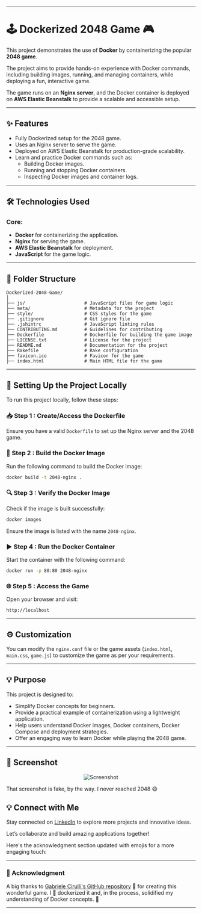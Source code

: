 
---

# 🕹️ Dockerized 2048 Game 🎮

This project demonstrates the use of **Docker** by containerizing the popular **2048 game**. 

The project aims to provide hands-on experience with Docker commands, including building images, running, and managing containers, while deploying a fun, interactive game.

The game runs on an **Nginx server**, and the Docker container is deployed on **AWS Elastic Beanstalk** to provide a scalable and accessible setup.

---

## ✨ **Features**

- Fully Dockerized setup for the 2048 game.
- Uses an Nginx server to serve the game.
- Deployed on AWS Elastic Beanstalk for production-grade scalability.
- Learn and practice Docker commands such as:
  - Building Docker images.
  - Running and stopping Docker containers.
  - Inspecting Docker images and container logs.

---

## 🛠️ **Technologies Used**

### Core:

- **Docker** for containerizing the application.
- **Nginx** for serving the game.
- **AWS Elastic Beanstalk** for deployment.
- **JavaScript** for the game logic.

---

## 📂 **Folder Structure**

```
Dockerized-2048-Game/
│
├── js/                      # JavaScript files for game logic
├── meta/                    # Metadata for the project
├── style/                   # CSS styles for the game
├── .gitignore               # Git ignore file
├── .jshintrc                # JavaScript linting rules
├── CONTRIBUTING.md          # Guidelines for contributing
├── Dockerfile               # Dockerfile for building the game image
├── LICENSE.txt              # License for the project
├── README.md                # Documentation for the project
├── Rakefile                 # Rake configuration
├── favicon.ico              # Favicon for the game
├── index.html               # Main HTML file for the game
```

---

## 🏡 **Setting Up the Project Locally**

To run this project locally, follow these steps:

### 📥 **Step 1 : Create/Access the Dockerfile**

Ensure you have a valid `Dockerfile` to set up the Nginx server and the 2048 game.

### 🐋 **Step 2 : Build the Docker Image**

Run the following command to build the Docker image:

```bash
docker build -t 2048-nginx .
```

### 🔍 **Step 3 : Verify the Docker Image**

Check if the image is built successfully:

```bash
docker images
```

Ensure the image is listed with the name `2048-nginx`.

### ▶️ **Step 4 : Run the Docker Container**

Start the container with the following command:

```bash
docker run -p 80:80 2048-nginx
```

### 🌐 **Step 5 : Access the Game**

Open your browser and visit:

```
http://localhost
```

---

## ⚙️ **Customization**

You can modify the `nginx.conf` file or the game assets (`index.html`, `main.css`, `game.js`) to customize the game as per your requirements.

---

## 💡 **Purpose**

This project is designed to:

- Simplify Docker concepts for beginners.
- Provide a practical example of containerization using a lightweight application.
- Help users understand Docker images, Docker containers, Docker Compose and deployment strategies.
- Offer an engaging way to learn Docker while playing the 2048 game.

---


## 📸 **Screenshot**

<p align="center">
  <img src="https://cloud.githubusercontent.com/assets/1175750/8614312/280e5dc2-26f1-11e5-9f1f-5891c3ca8b26.png" alt="Screenshot"/>
</p>

That screenshot is fake, by the way. I never reached 2048 :smile:

## 💡 Connect with Me

Stay connected on [LinkedIn](https://www.linkedin.com/in/-kartikjain/) to explore more projects and innovative ideas.

Let’s collaborate and build amazing applications together!

Here's the acknowledgment section updated with emojis for a more engaging touch:  

---

### 🙏 Acknowledgment  

A big thanks to [Gabriele Cirulli's GitHub repository](https://github.com/gabrielecirulli/2048) 🎉 for creating this wonderful game. I 🐳 dockerized it and, in the process, solidified my understanding of Docker concepts. 🚀

---






